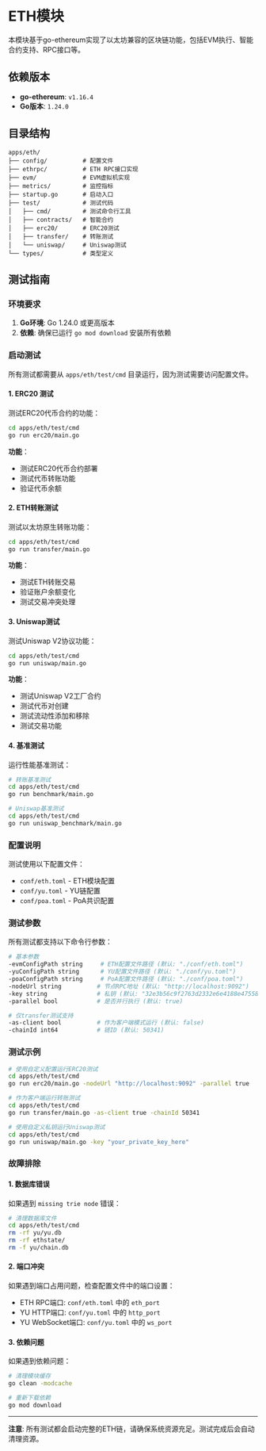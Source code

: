 # ETH模块

本模块基于go-ethereum实现了以太坊兼容的区块链功能，包括EVM执行、智能合约支持、RPC接口等。

## 依赖版本

- **go-ethereum**: `v1.16.4`
- **Go版本**: `1.24.0`

## 目录结构

```
apps/eth/
├── config/          # 配置文件
├── ethrpc/          # ETH RPC接口实现
├── evm/             # EVM虚拟机实现
├── metrics/         # 监控指标
├── startup.go       # 启动入口
├── test/            # 测试代码
│   ├── cmd/         # 测试命令行工具
│   ├── contracts/   # 智能合约
│   ├── erc20/       # ERC20测试
│   ├── transfer/    # 转账测试
│   └── uniswap/     # Uniswap测试
└── types/           # 类型定义
```

## 测试指南

### 环境要求

1. **Go环境**: Go 1.24.0 或更高版本
2. **依赖**: 确保已运行 `go mod download` 安装所有依赖

### 启动测试

所有测试都需要从 `apps/eth/test/cmd` 目录运行，因为测试需要访问配置文件。

#### 1. ERC20 测试

测试ERC20代币合约的功能：

```bash
cd apps/eth/test/cmd
go run erc20/main.go
```

**功能**：
- 测试ERC20代币合约部署
- 测试代币转账功能
- 验证代币余额

#### 2. ETH转账测试

测试以太坊原生转账功能：

```bash
cd apps/eth/test/cmd
go run transfer/main.go
```

**功能**：
- 测试ETH转账交易
- 验证账户余额变化
- 测试交易冲突处理

#### 3. Uniswap测试

测试Uniswap V2协议功能：

```bash
cd apps/eth/test/cmd
go run uniswap/main.go
```

**功能**：
- 测试Uniswap V2工厂合约
- 测试代币对创建
- 测试流动性添加和移除
- 测试交易功能

#### 4. 基准测试

运行性能基准测试：

```bash
# 转账基准测试
cd apps/eth/test/cmd
go run benchmark/main.go

# Uniswap基准测试
cd apps/eth/test/cmd
go run uniswap_benchmark/main.go
```

### 配置说明

测试使用以下配置文件：

- `conf/eth.toml` - ETH模块配置
- `conf/yu.toml` - YU链配置
- `conf/poa.toml` - PoA共识配置

### 测试参数

所有测试都支持以下命令行参数：

```bash
# 基本参数
-evmConfigPath string     # ETH配置文件路径 (默认: "./conf/eth.toml")
-yuConfigPath string      # YU配置文件路径 (默认: "./conf/yu.toml")
-poaConfigPath string     # PoA配置文件路径 (默认: "./conf/poa.toml")
-nodeUrl string          # 节点RPC地址 (默认: "http://localhost:9092")
-key string              # 私钥 (默认: "32e3b56c9f2763d2332e6e4188e4755815ac96441e899de121969845e343c2ff")
-parallel bool           # 是否并行执行 (默认: true)

# 仅transfer测试支持
-as-client bool          # 作为客户端模式运行 (默认: false)
-chainId int64           # 链ID (默认: 50341)
```

### 测试示例

```bash
# 使用自定义配置运行ERC20测试
cd apps/eth/test/cmd
go run erc20/main.go -nodeUrl "http://localhost:9092" -parallel true

# 作为客户端运行转账测试
cd apps/eth/test/cmd
go run transfer/main.go -as-client true -chainId 50341

# 使用自定义私钥运行Uniswap测试
cd apps/eth/test/cmd
go run uniswap/main.go -key "your_private_key_here"
```

### 故障排除

#### 1. 数据库错误

如果遇到 `missing trie node` 错误：

```bash
# 清理数据库文件
cd apps/eth/test/cmd
rm -rf yu/yu.db
rm -rf ethstate/
rm -f yu/chain.db
```

#### 2. 端口冲突

如果遇到端口占用问题，检查配置文件中的端口设置：

- ETH RPC端口: `conf/eth.toml` 中的 `eth_port`
- YU HTTP端口: `conf/yu.toml` 中的 `http_port`
- YU WebSocket端口: `conf/yu.toml` 中的 `ws_port`

#### 3. 依赖问题

如果遇到依赖问题：

```bash
# 清理模块缓存
go clean -modcache

# 重新下载依赖
go mod download
```

---

**注意**: 所有测试都会启动完整的ETH链，请确保系统资源充足。测试完成后会自动清理资源。

